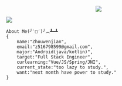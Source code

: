 <p align="center">
  <a href="https://github.com/SilverIceKey?tab=followers"><img src="https://img.shields.io/github/followers/SilverIceKey?style=social"></a>
</p>
<img src="https://github-readme-stats.vercel.app/api?username=SilverIceKey&show_icons=true&theme=prussian" />

```
About Me(╯‵□′)╯︵┻━┻
{
    name:"Zhouwenjian",
    email:"z516798599@gmail.com",
    major:"Android(java/kotlin)",
    target:"Full Stack Engineer",
    curlearning:"Vue/JS/Spring/JNI",
    current_state:"too lazy to study.",
    want:"next month have power to study."
}
```
